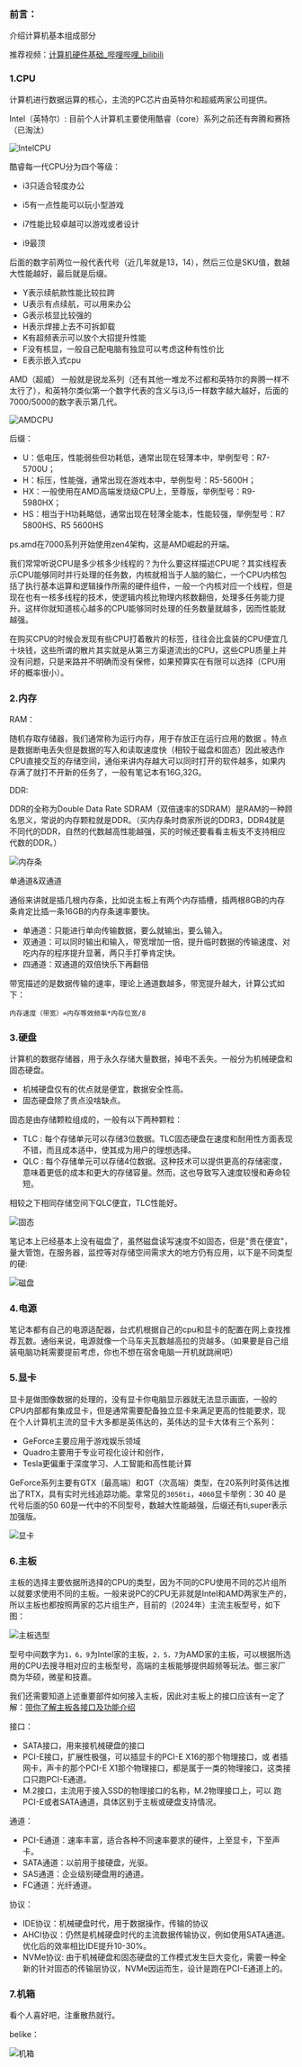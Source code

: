 ### 前言：

介绍计算机基本组成部分

推荐视频：[计算机硬件基础_哔哩哔哩_bilibili](https://www.bilibili.com/video/BV1TL4y1N7ZM/?spm_id_from=333.999.0.0&vd_source=6bb92a819dfdcd7bd3bc4e88195b918d)

### 1.CPU

计算机进行数据运算的核心，主流的PC芯片由英特尔和超威两家公司提供。

Intel（英特尔）:
	目前个人计算机主要使用酷睿（core）系列之前还有奔腾和赛扬（已淘汰）

![IntelCPU](./Picture/IntelCPU.jpg)

酷睿每一代CPU分为四个等级：

-  i3只适合轻度办公

-  i5有一点性能可以玩小型游戏
-  i7性能比较卓越可以游戏或者设计
-  i9最顶

后面的数字前两位一般代表代号（近几年就是13，14），然后三位是SKU值，数越大性能越好，最后就是后缀。

- Y表示续航款性能比较拉跨
- U表示有点续航，可以用来办公
- G表示核显比较强的
- H表示焊接上去不可拆卸载
- K有超频表示可以放个大招提升性能
- F没有核显，一般自己配电脑有独显可以考虑这种有性价比
- E表示嵌入式cpu

AMD（超威）
一般就是锐龙系列（还有其他一堆龙不过都和英特尔的奔腾一样不太行了），和英特尔类似第一个数字代表的含义与i3,i5一样数字越大越好，后面的7000/5000的数字表示第几代。

![AMDCPU](./Picture/AMDCPU.jpg)

后缀：

- U：低电压，性能弱些但功耗低，通常出现在轻薄本中，举例型号：R7-5700U；
- H：标压，性能强，通常出现在游戏本中，举例型号：R5-5600H；
- HX：一般使用在AMD高端发烧级CPU上，至尊版，举例型号：R9-5980HX；
- HS：相当于H功耗略低，通常出现在轻薄全能本，性能较强，举例型号：R7 5800HS、R5 5600HS

ps.amd在7000系列开始使用zen4架构，这是AMD崛起的开端。

我们常常听说CPU是多少核多少线程的？为什么要这样描述CPU呢？其实线程表示CPU能够同时并行处理的任务数，内核就相当于人脑的脑仁，一个CPU内核包括了执行基本运算和逻辑操作所需的硬件组件，一般一个内核对应一个线程，但是现在也有一核多线程的技术，使逻辑内核比物理内核数翻倍，处理多任务能力提升。这样你就知道核心越多的CPU能够同时处理的任务数量就越多，因而性能就越强。

在购买CPU的时候会发现有些CPU打着散片的标签，往往会比盒装的CPU便宜几十块钱，这些所谓的散片其实就是从第三方渠道流出的CPU，这些CPU质量上并没有问题，只是来路并不明确而没有保修，如果预算实在有限可以选择（CPU用坏的概率很小）。

### 2.内存

RAM：

随机存取存储器，我们通常称为运行内存，用于存放正在运行应用的数据 。特点是数据断电丢失但是数据的写入和读取速度快（相较于磁盘和固态）因此被选作CPU直接交互的存储空间，通俗来讲内存越大可以同时打开的软件越多，如果内存满了就打不开新的任务了，一般有笔记本有16G,32G。

DDR:

DDR的全称为Double Data Rate SDRAM（双倍速率的SDRAM）是RAM的一种顾名思义，常说的内存颗粒就是DDR。（买内存条时商家所说的DDR3，DDR4就是不同代的DDR，自然的代数越高性能越强，买的时候还要看看主板支不支持相应代数的DDR。）

![内存条](./Picture/内存条.jpg)

单通道&双通道

通俗来讲就是插几根内存条，比如说主板上有两个内存插槽，插两根8GB的内存条肯定比插一条16GB的内存条速率要快。

- 单通道：只能进行单向传输数据，要么就输出，要么输入。
- 双通道：可以同时输出和输入，带宽增加一倍，提升临时数据的传输速度、对吃内存的程序提升显著，两只手打拳肯定快。
- 四通道：双通道的双倍快乐下再翻倍

带宽描述的是数据传输的速率，理论上通道数越多，带宽提升越大，计算公式如下：

```
内存速度（带宽）=内存等效频率*内存位宽/8
```

### 3.硬盘

计算机的数据存储器，用于永久存储大量数据，掉电不丢失。一般分为机械硬盘和固态硬盘。

- 机械硬盘仅有的优点就是便宜，数据安全性高。
- 固态硬盘除了贵点没啥缺点。

固态是由存储颗粒组成的，一般有以下两种颗粒：

- TLC : 每个存储单元可以存储3位数据。TLC固态硬盘在速度和耐用性方面表现不错，而且成本适中，使其成为用户的理想选择。
- QLC : 每个存储单元可以存储4位数据。这种技术可以提供更高的存储密度，意味着更低的成本和更大的存储容量。然而，这也导致写入速度较慢和寿命较短。

相较之下相同存储空间下QLC便宜，TLC性能好。

![固态](./Picture/固态.jpg)



笔记本上已经基本上没有磁盘了，虽然磁盘读写速度不如固态，但是"贵在便宜"，量大管饱，在服务器，监控等对存储空间需求大的地方仍有应用，以下是不同类型的硬:

![磁盘](./Picture/磁盘.png)



### 4.电源

笔记本都有自己的电源适配器，台式机根据自己的cpu和显卡的配置在网上查找推荐瓦数。通俗来说，电源就像一个马车夫瓦数越高拉的货越多。（如果要是自己组装电脑功耗需要提前考虑，你也不想在宿舍电脑一开机就跳闸吧）

### 5.显卡

显卡是做图像数据的处理的，没有显卡你电脑显示器就无法显示画面，一般的CPU内部都有集成显卡，但是通常需要配备独立显卡来满足更高的性能要求，现在个人计算机主流的显卡大多都是英伟达的，英伟达的显卡大体有三个系列：

- GeForce主要应用于游戏娱乐领域
- Quadro主要用于专业可视化设计和创作，
- Tesla更偏重于深度学习、人工智能和高性能计算

GeForce系列主要有GTX（最高端）和GT（次高端）类型，在20系列时英伟达推出了RTX，具有实时光线追踪功能。拿常见的`3050ti`，`4060`显卡举例：30 40 是代号后面的50 60是一代中的不同型号，数越大性能越强，后缀还有ti,super表示加强版。

![显卡](./Picture/显卡.png)

### 6.主板

主板的选择主要依据所选择的CPU的类型，因为不同的CPU使用不同的芯片组所以就要求使用不同的主板。一般来说PC的CPU无非就是Intel和AMD两家生产的，所以主板也都按照两家的芯片组生产，目前的（2024年）主流主板型号，如下图：

![主板选型](./Picture/主板选型.png)

型号中间数字为`1，6，9`为Intel家的主板，`2，5，7`为AMD家的主板，可以根据所选用的CPU去搜寻相对应的主板型号，高端的主板能够提供超频等玩法。御三家厂商为华硕，微星和技嘉。

我们还需要知道上述重要部件如何接入主板，因此对主板上的接口应该有一定了解：[带你了解主板各接口及功能介绍](https://www.bilibili.com/video/BV1bS4y1X77q/?vd_source=6bb92a819dfdcd7bd3bc4e88195b918d)

接口：

- SATA接口，用来接机械硬盘的接口
- PCI-E接口，扩展性极强，可以插显卡的PCI-E X16的那个物理接口，或	者插网卡，声卡的那个PCI-E X1那个物理接口，都是属于一类的物理接口，这类接口只跑PCI-E通道。
- M.2接口，主流用于接入SSD的物理接口的名称，M.2物理接口上，可以	跑PCI-E或者SATA通道，具体区别于主板或硬盘支持情况。

通道：

- PCI-E通道：速率丰富，适合各种不同速率要求的硬件，上至显卡，下至声卡。
- SATA通道：以前用于接硬盘，光驱。
- SAS通道：企业级别硬盘用的通道。
- FC通道：光纤通道。

协议：

- IDE协议：机械硬盘时代，用于数据操作，传输的协议
- AHCI协议：仍然是机械硬盘时代的主流数据传输协议，例如使用SATA通道。优化后的效率相比IDE提升10-30%。
- NVMe协议: 由于机械硬盘和固态硬盘的工作模式发生巨大变化，需要一种全新的针对固态的传输层协议，NVMe因运而生，设计是跑在PCI-E通道上的。



### 7.机箱

看个人喜好吧，注重散热就行。

belike：

![机箱](./Picture/机箱.jpg)
